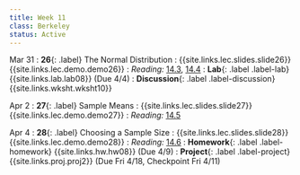 ```yaml
---
title: Week 11
class: Berkeley
status: Active
---
```


Mar 31
: **26**{: .label} The Normal Distribution
    : {{site.links.lec.slides.slide26}} {{site.links.lec.demo.demo26}}
: _Reading:_ [14.3](https://inferentialthinking.com/chapters/14/3/SD_and_the_Normal_Curve.html), [14.4](https://inferentialthinking.com/chapters/14/4/Central_Limit_Theorem.html)
: **Lab**{: .label .label-lab} {{site.links.lab.lab08}} (Due 4/4)
: **Discussion**{: .label .label-discussion} {{site.links.wksht.wksht10}}

Apr 2
: **27**{: .label} Sample Means
    : {{site.links.lec.slides.slide27}} {{site.links.lec.demo.demo27}}
: _Reading:_ [14.5](https://inferentialthinking.com/chapters/14/5/Variability_of_the_Sample_Mean.html)


Apr 4
: **28**{: .label} Choosing a Sample Size
  : {{site.links.lec.slides.slide28}} {{site.links.lec.demo.demo28}}
: _Reading:_ [14.6](https://inferentialthinking.com/chapters/14/6/Choosing_a_Sample_Size.html)
: **Homework**{: .label .label-homework} {{site.links.hw.hw08}} (Due 4/9)
: **Project**{: .label .label-project} {{site.links.proj.proj2}} (Due Fri 4/18, Checkpoint Fri 4/11)